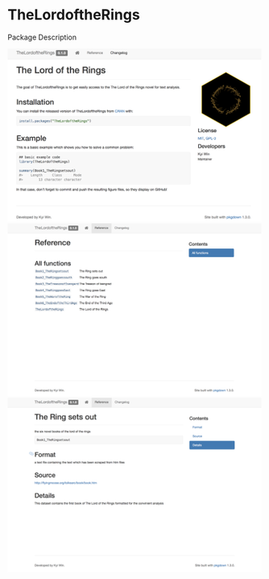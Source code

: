 # TheLordoftheRings

Package Description

![Package Description](Rmdfiles/lrpackage.png)
![Package Description](Rmdfiles/lrpackage1.png)
![Package Description](Rmdfiles/lrpackage2.png)
